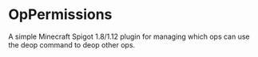 # OpPermissions
A simple Minecraft Spigot 1.8/1.12 plugin for managing which ops can use the deop command to deop other ops. 
